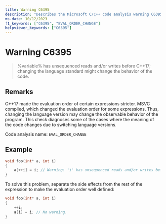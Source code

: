 ```yaml
---
title: Warning C6395
description: "Describes the Microsoft C/C++ code analysis warning C6395, its causes, and how to address it."
ms.date: 10/12/2023
f1_keywords: ["C6395", "EVAL_ORDER_CHANGE"]
helpviewer_keywords: ["C6395"]
---
```

# Warning C6395

> %variable% has unsequenced reads and/or writes before C++17; changing the language standard might change the behavior of the code.

## Remarks

C++17 made the evaluation order of certain expressions stricter. MSVC complied, which changed the evaluation order for some expressions. Thus, changing the language version may change the observable behavior of the program. This check diagnoses some of the cases where the meaning of the code changes due to switching language versions.

Code analysis name: `EVAL_ORDER_CHANGE`

## Example

```cpp
void foo(int* a, int i)
{
    a[++i] = i; // Warning: 'i' has unsequenced reads and/or writes before C++17; changing the language standard might change the behavior of the code
}
```

To solve this problem, separate the side effects from the rest of the expression to make the evaluation order well defined:

```cpp
void foo(int* a, int i)
{
    ++i;
    a[i] = i; // No warning.
}
```
